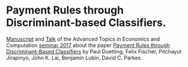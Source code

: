 # Payment Rules through Discriminant-based Classifiers.

[Manuscript](manuscript_nicolaskuechler.pdf) and [Talk](talk_nicolaskuechler.pdf) of the Advanced Topics in Economics and Computation [seminar 2017](https://www.ifi.uzh.ch/en/ce/teaching/spring2017/seminar.html) about the paper [Payment Rules through Discriminant-Based Classifiers](https://arxiv.org/abs/1208.1184) by Paul Duetting, Felix Fischer, Pitchayut Jirapinyo, John K. Lai, Benjamin Lubin, David C. Parkes.

